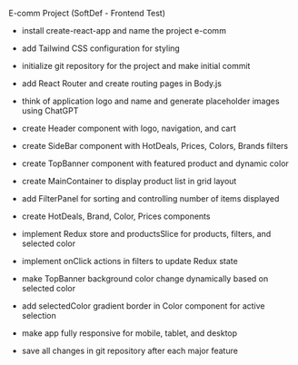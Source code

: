 E-comm Project (SoftDef - Frontend Test)

- install create-react-app and name the project e-comm

- add Tailwind CSS configuration for styling

- initialize git repository for the project and make initial commit

- add React Router and create routing pages in Body.js

- think of application logo and name and generate placeholder images using ChatGPT

- create Header component with logo, navigation, and cart

- create SideBar component with HotDeals, Prices, Colors, Brands filters

- create TopBanner component with featured product and dynamic color

- create MainContainer to display product list in grid layout

- add FilterPanel for sorting and controlling number of items displayed

- create HotDeals, Brand, Color, Prices components

- implement Redux store and productsSlice for products, filters, and selected color

- implement onClick actions in filters to update Redux state

- make TopBanner background color change dynamically based on selected color

- add selectedColor gradient border in Color component for active selection

- make app fully responsive for mobile, tablet, and desktop

- save all changes in git repository after each major feature